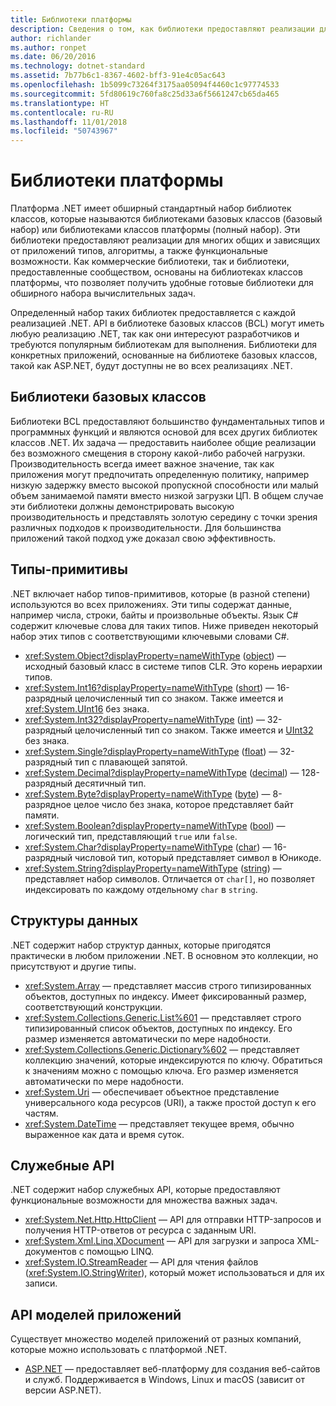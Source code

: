 ```yaml
---
title: Библиотеки платформы
description: Сведения о том, как библиотеки предоставляют реализации для многих общих и зависящих от приложений типов, алгоритмы, а также функциональные возможности.
author: richlander
ms.author: ronpet
ms.date: 06/20/2016
ms.technology: dotnet-standard
ms.assetid: 7b77b6c1-8367-4602-bff3-91e4c05ac643
ms.openlocfilehash: 1b5099c73264f3175aa05094f4460c1c97774533
ms.sourcegitcommit: 5fd80619c760fa8c25d33a6f5661247cb65da465
ms.translationtype: HT
ms.contentlocale: ru-RU
ms.lasthandoff: 11/01/2018
ms.locfileid: "50743967"
---
```

# <a name="framework-libraries"></a>Библиотеки платформы

Платформа .NET имеет обширный стандартный набор библиотек классов, которые называются библиотеками базовых классов (базовый набор) или библиотеками классов платформы (полный набор). Эти библиотеки предоставляют реализации для многих общих и зависящих от приложений типов, алгоритмы, а также функциональные возможности. Как коммерческие библиотеки, так и библиотеки, предоставленные сообществом, основаны на библиотеках классов платформы, что позволяет получить удобные готовые библиотеки для обширного набора вычислительных задач.

Определенный набор таких библиотек предоставляется с каждой реализацией .NET. API в библиотеке базовых классов (BCL) могут иметь любую реализацию .NET, так как они интересуют разработчиков и требуются популярным библиотекам для выполнения. Библиотеки для конкретных приложений, основанные на библиотеке базовых классов, такой как ASP.NET, будут доступны не во всех реализациях .NET.

## <a name="base-class-libraries"></a>Библиотеки базовых классов

Библиотеки BCL предоставляют большинство фундаментальных типов и программных функций и являются основой для всех других библиотек классов .NET. Их задача — предоставить наиболее общие реализации без возможного смещения в сторону какой-либо рабочей нагрузки. Производительность всегда имеет важное значение, так как приложения могут предпочитать определенную политику, например низкую задержку вместо высокой пропускной способности или малый объем занимаемой памяти вместо низкой загрузки ЦП. В общем случае эти библиотеки должны демонстрировать высокую производительность и представлять золотую середину с точки зрения различных подходов к производительности. Для большинства приложений такой подход уже доказал свою эффективность.

## <a name="primitive-types"></a>Типы-примитивы

.NET включает набор типов-примитивов, которые (в разной степени) используются во всех приложениях. Эти типы содержат данные, например числа, строки, байты и произвольные объекты. Язык C# содержит ключевые слова для таких типов. Ниже приведен некоторый набор этих типов с соответствующими ключевыми словами C#.

* <xref:System.Object?displayProperty=nameWithType> ([object](../csharp/language-reference/keywords/object.md)) — исходный базовый класс в системе типов CLR. Это корень иерархии типов.
* <xref:System.Int16?displayProperty=nameWithType> ([short](../csharp/language-reference/keywords/short.md)) — 16-разрядный целочисленный тип со знаком. Также имеется и <xref:System.UInt16> без знака.
* <xref:System.Int32?displayProperty=nameWithType> ([int](../csharp/language-reference/keywords/int.md)) — 32-разрядный целочисленный тип со знаком. Также имеется и [UInt32](../csharp/language-reference/keywords/uint.md) без знака.
* <xref:System.Single?displayProperty=nameWithType> ([float](../csharp/language-reference/keywords/float.md)) — 32-разрядный тип с плавающей запятой.
* <xref:System.Decimal?displayProperty=nameWithType> ([decimal](../csharp/language-reference/keywords/decimal.md)) — 128-разрядный десятичный тип.
* <xref:System.Byte?displayProperty=nameWithType> ([byte](../csharp/language-reference/keywords/byte.md)) — 8-разрядное целое число без знака, которое представляет байт памяти.
* <xref:System.Boolean?displayProperty=nameWithType> ([bool](../csharp/language-reference/keywords/bool.md)) — логический тип, представляющий `true` или `false`.
* <xref:System.Char?displayProperty=nameWithType> ([char](../csharp/language-reference/keywords/char.md)) — 16-разрядный числовой тип, который представляет символ в Юникоде.
* <xref:System.String?displayProperty=nameWithType> ([string](../csharp/language-reference/keywords/string.md)) — представляет набор символов. Отличается от `char[]`, но позволяет индексировать по каждому отдельному `char` в `string`.

## <a name="data-structures"></a>Структуры данных

.NET содержит набор структур данных, которые пригодятся практически в любом приложении .NET. В основном это коллекции, но присутствуют и другие типы.

*   <xref:System.Array> — представляет массив строго типизированных объектов, доступных по индексу. Имеет фиксированный размер, соответствующий конструкции.
*   <xref:System.Collections.Generic.List%601> — представляет строго типизированный список объектов, доступных по индексу. Его размер изменяется автоматически по мере надобности.
*   <xref:System.Collections.Generic.Dictionary%602> — представляет коллекцию значений, которые индексируются по ключу. Обратиться к значениям можно с помощью ключа. Его размер изменяется автоматически по мере надобности.
*   <xref:System.Uri> — обеспечивает объектное представление универсального кода ресурсов (URI), а также простой доступ к его частям.
*   <xref:System.DateTime> — представляет текущее время, обычно выраженное как дата и время суток.

## <a name="utility-apis"></a>Служебные API

.NET содержит набор служебных API, которые предоставляют функциональные возможности для множества важных задач.

*   <xref:System.Net.Http.HttpClient> — API для отправки HTTP-запросов и получения HTTP-ответов от ресурса с заданным URI.
*   <xref:System.Xml.Linq.XDocument> — API для загрузки и запроса XML-документов с помощью LINQ.
*   <xref:System.IO.StreamReader> — API для чтения файлов (<xref:System.IO.StringWriter>), который может использоваться и для их записи.

## <a name="app-model-apis"></a>API моделей приложений

Существует множество моделей приложений от разных компаний, которые можно использовать с платформой .NET.

*   [ASP.NET](https://www.asp.net) — предоставляет веб-платформу для создания веб-сайтов и служб. Поддерживается в Windows, Linux и macOS (зависит от версии ASP.NET).
